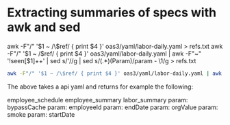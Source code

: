# Extracting summaries of specs with awk and sed

awk -F"/" '$1 ~ /\$ref/ { print $4 }' oas3/yaml/labor-daily.yaml > refs.txt
awk -F"/" '$1 ~ /\$ref/ { print $4 }' oas3/yaml/labor-daily.yaml | awk -F"~" '!seen[$1]++' | sed s/\'//g | sed s/(.*)(Param)/param - \1/g > refs.txt

```bash
awk -F"/" '$1 ~ /\$ref/ { print $4 }' oas3/yaml/labor-daily.yaml | awk -F"~" '!seen[$1]++' | sed s/\'//g | sed -E "s/(.*)(Param)/param: \1/g" | sort > refs.txt
```
The above takes a api yaml and returns for example the following:

employee_schedule
employee_summary
labor_summary
param: bypassCache
param: employeeId
param: endDate
param: orgValue
param: smoke
param: startDate

